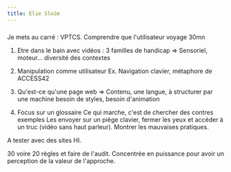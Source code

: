 ```yaml
---
title: Elie Sloïm
---
```


###

Je mets au carré : VPTCS.
Comprendre que l'utilisateur voyage
30mn

1. Etre dans le bain avec vidéos : 3 familles de handicap
 => Sensoriel, moteur... diversité des contextes

2. Manipulation comme utilisateur
   Ex. Navigation clavier, métaphore de ACCESS42

3. Qu'est-ce qu'une page web
=> Contenu, une langue, à structurer par une machine
   besoin de styles, besoin d'animation

4. Focus sur un glossaire
Ce qui marche, c'est de chercher des contres exemples
Les envoyer sur un piège clavier, fermer les yeux et accéder à un truc (vidéo sans haut parleur).
Montrer les mauvaises pratiques.

A tester avec des sites HI.

30 voire 20 règles et faire de l'audit. 
Concentrée en puissance pour avoir un perception de la valeur de l'approche.


